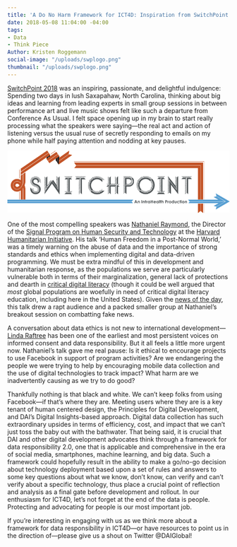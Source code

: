```yaml
---
title: 'A Do No Harm Framework for ICT4D: Inspiration from SwitchPoint 2018'
date: 2018-05-08 11:04:00 -04:00
tags:
- Data
- Think Piece
Author: Kristen Roggemann
social-image: "/uploads/swplogo.png"
thumbnail: "/uploads/swplogo.png"
---
```


[SwitchPoint 2018](https://www.switchpointideas.com/2018) was an inspiring, passionate, and delightful indulgence: Spending two days in lush Saxapahaw, North Carolina, thinking about big ideas and learning from leading experts in small group sessions in between performance art and live music shows felt like such a departure from Conference As Usual. I felt space opening up in my brain to start really processing what the speakers were saying—the real act and action of listening versus the usual ruse of secretly responding to emails on my phone while half paying attention and nodding at key pauses.

<!--more-->

![swplogo.png](/uploads/swplogo.png)

One of the most compelling speakers was [Nathaniel Raymond](https://hhi.harvard.edu/people/nathaniel-raymond), the Director of the [Signal Program on Human Security and Technology](https://hhi.harvard.edu/research/signal) at the [Harvard Humanitarian Initiative](https://hhi.harvard.edu/). His talk ‘Human Freedom in a Post-Normal World,’ was a timely warning on the abuse of data and the importance of strong standards and ethics when implementing digital and data-driven programming. We must be extra mindful of this in development and humanitarian response, as the populations we serve are particularly vulnerable both in terms of their marginalization, general lack of protections and dearth in [critical digital literacy](https://dai-global-digital.com/investments-in-internet-access-must-include-investments-in-critical-digital-literacy.html) (though it could be well argued that *most* global populations are woefully in need of critical digital literacy education, including here in the United States). Given the [news of the day](https://en.wikipedia.org/wiki/Facebook%E2%80%93Cambridge_Analytica_data_scandal), this talk drew a rapt audience and a packed smaller group at Nathaniel’s breakout session on combatting fake news.

A conversation about data ethics is not new to international development—[Linda Raftree](https://lindaraftree.com/) has been one of the earliest and most persistent voices on informed consent and data responsibility. But it all feels a little more urgent now. Nathaniel’s talk gave me real pause: Is it ethical to encourage projects to use Facebook in support of program activities? Are we endangering the people we were trying to help by encouraging mobile data collection and the use of digital technologies to track impact? What harm are we inadvertently causing as we try to do good?

Thankfully nothing is that black and white. We can’t keep folks from using Facebook—if that’s where they are. Meeting users where they are is a key tenant of human centered design, the Principles for Digital Development, and DAI’s Digital Insights-based approach. Digital data collection has such extraordinary upsides in terms of efficiency, cost, and impact that we can’t just toss the baby out with the bathwater. That being said, it is crucial that DAI and other digital development advocates think through a framework for data responsibility 2.0, one that is applicable and comprehensive in the era of social media, smartphones, machine learning, and big data. Such a framework could hopefully result in the ability to make a go/no-go decision about technology deployment based upon a set of rules and answers to some key questions about what we know, don’t know, can verify and can’t verify about a specific technology, thus place a crucial point of reflection and analysis as a final gate before development and rollout. In our enthusiasm for ICT4D, let’s not forget at the end of the data is people. Protecting and advocating for people is our most important job.

If you’re interesting in engaging with us as we think more about a framework for data responsibility in ICT4D—or have resources to point us in the direction of—please give us a shout on Twitter @DAIGlobal!